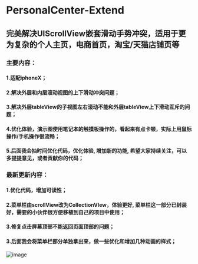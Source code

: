 # PersonalCenter-Extend
## 完美解决UIScrollView嵌套滑动手势冲突，适用于更为复杂的个人主页，电商首页，淘宝/天猫店铺页等  

### 主要内容： 

#### 1.适配iphoneX；  
#### 2.解决外层和内层滚动视图的上下滑动冲突问题；  
#### 3.解决外层tableView的子视图左右滚动不能和外层tableView上下滑动互斥的问题；  
#### 4.优化体验，演示图使用笔记本的触摸板操作的，看起来有点卡顿，实际上用鼠标操作/手机操作很流畅；  
#### 5.后面我会抽时间优化代码，优化体验, 增加新的功能, 希望大家持续关注，可以多提提意见，或者贡献你的代码；  

### 最新更新内容： 

#### 1.优化代码，增加可读性；   
#### 2.菜单栏由scrollView改为CollectionVIew，体验更好, 菜单栏这一部分已封装好，需要的小伙伴很方便移植到自己的项目中使用；  
#### 3.修复点击屏幕顶部不能返回页面顶部的问题；
#### 3.后面我会将菜单栏部分单独拿出来，做一些优化和增加几种动画的样式；

![image](https://github.com/ArchLL/PersonalCenter-Extend/blob/master/show.gif)
